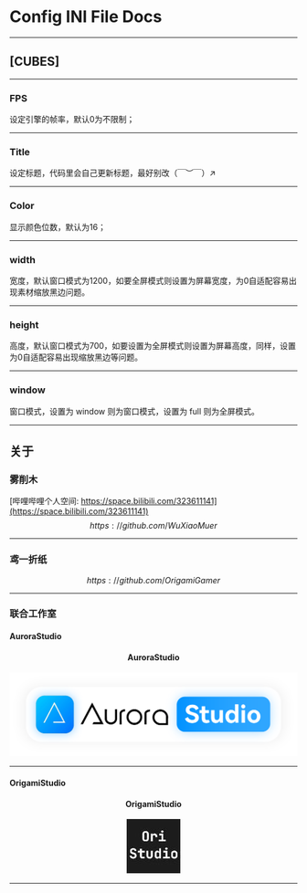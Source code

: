 # Config INI File Docs

---

## [CUBES]

---

### FPS

设定引擎的帧率，默认0为不限制；

---

### Title

设定标题，代码里会自己更新标题，最好别改（￣︶￣）↗　

---

### Color

显示颜色位数，默认为16；

---

### width

宽度，默认窗口模式为1200，如要全屏模式则设置为屏幕宽度，为0自适配容易出现素材缩放黑边问题。

---

### height

高度，默认窗口模式为700，如要设置为全屏模式则设置为屏幕高度，同样，设置为0自适配容易出现缩放黑边等问题。

---

### window

窗口模式，设置为 window 则为窗口模式，设置为 full 则为全屏模式。

---

## 关于

### 雾削木

[哔哩哔哩个人空间: https://space.bilibili.com/323611141](https://space.bilibili.com/323611141)
$$
https://github.com/WuXiaoMuer
$$

---

### 鸢一折纸

$$
https://github.com/OrigamiGamer
$$

---

### 联合工作室

#### AuroraStudio

<center>
    <h4>AuroraStudio</h4>
    <img src="data/res/AuroraStudio.png"></img>
</center>

---

#### OrigamiStudio

<center>
    <h4>OrigamiStudio</h4>
    <img src="data/res/OriStlogo.jpg"
</center>



---